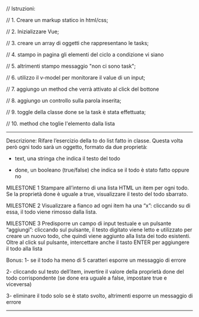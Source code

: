 
// Istruzioni:

// 1. Creare un markup statico in html/css;

// 2. Inizializzare Vue;

// 3. creare un array di oggetti che rappresentano le tasks;

// 4. stampo in pagina gli elementi del ciclo a condizione vi siano 

// 5. altrimenti stampo messaggio "non ci sono task";

// 6. utilizzo il v-model per monitorare il value di un input;

// 7. aggiungo un method che verrà attivato al click del bottone 

// 8. aggiungo un controllo sulla parola inserita;

// 9. toggle della classe done se la task è stata effettuata;

// 10. method che toglie l'elemento dalla lista

________________

Descrizione:
Rifare l’esercizio della to do list fatto in classe.
Questa volta però ogni todo sarà un oggetto, formato da due proprietà:

- text, una stringa che indica il testo del todo

- done, un booleano (true/false) che indica se il todo è stato fatto oppure no

MILESTONE 1
Stampare all’interno di una lista HTML un item per ogni todo.
Se la proprietà done è uguale a true, visualizzare il testo del todo sbarrato.

MILESTONE 2
Visualizzare a fianco ad ogni item ha una “x”: cliccando su di essa, il todo viene rimosso dalla lista.

MILESTONE 3
Predisporre un campo di input testuale e un pulsante “aggiungi”: cliccando sul pulsante, il testo digitato viene letto e utilizzato per creare un nuovo todo, che quindi viene aggiunto alla lista dei todo esistenti.
Oltre al click sul pulsante, intercettare anche il tasto ENTER per aggiungere il todo alla lista

Bonus:
1- se il todo ha meno di 5 caratteri esporre un messaggio di errore

2- cliccando sul testo dell’item, invertire il valore della proprietà done del todo corrispondente (se done era uguale a false, impostare true e viceversa)

3- eliminare il todo solo se è stato svolto, altrimenti esporre un messaggio di errore
____________________

